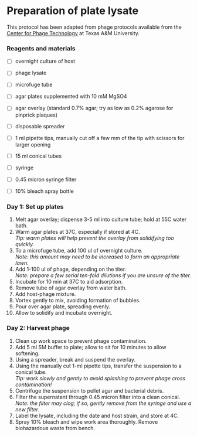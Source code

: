 # Preparation of plate lysate

This protocol has been adapted from phage protocols available from the [Center for Phage Technology](https://cpt.tamu.edu/phage-links/phage-protocols/) at Texas A&M University.  


### Reagents and materials

- [ ] overnight culture of host
- [ ] phage lysate
- [ ] microfuge tube
- [ ] agar plates supplemented with 10 mM MgSO4
- [ ] agar overlay (standard 0.7% agar; try as low as 0.2% agarose for pinprick plaques)
- [ ] disposable spreader
- [ ] 1 ml pipette tips, manually cut off a few mm of the tip with scissors for larger opening
- [ ] 15 ml conical tubes
- [ ] syringe
- [ ] 0.45 micron syringe filter
- [ ] 10% bleach spray bottle


### Day 1: Set up plates

1. Melt agar overlay; dispense 3-5 ml into culture tube; hold at 55C water bath.
2. Warm agar plates at 37C, especially if stored at 4C.\
*Tip: warm plates will help prevent the overlay from solidifying too quickly.*
3. To a microfuge tube, add 100 ul of overnight culture.\
*Note: this amount may need to be increased to form an appropriate lawn.*
4. Add 1-100 ul of phage, depending on the titer.\
*Note: prepare a few serial ten-fold dilutions if you are unsure of the titer.*
5. Incubate for 10 min at 37C to aid adsorption.
6. Remove tube of agar overlay from water bath.
7. Add host-phage mixture.
8. Vortex gently to mix, avoiding formation of bubbles.
9. Pour over agar plate, spreading evenly.
10. Allow to solidify and incubate overnight.


### Day 2: Harvest phage

1. Clean up work space to prevent phage contamination.
2. Add 5 ml SM buffer to plate; allow to sit for 10 minutes to allow softening.
3. Using a spreader, break and suspend the overlay.
4. Using the manually cut 1-ml pipette tips, transfer the suspension to a conical tube.\
*Tip: work slowly and gently to avoid splashing to prevent phage cross contamination!*
5. Centrifuge the suspension to pellet agar and bacterial debris. 
6. Filter the supernatant through 0.45 micron filter into a clean conical.\
*Note: the filter may clog; if so, gently remove from the syringe and use a new filter.*
7. Label the lysate, including the date and host strain, and store at 4C.
8. Spray 10% bleach and wipe work area thoroughly. Remove biohazardous waste from bench.
